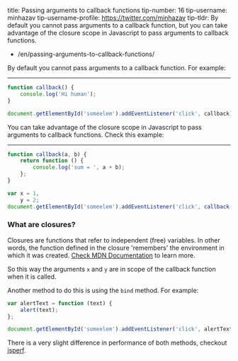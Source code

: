 title: Passing arguments to callback functions
tip-number: 16
tip-username: minhazav
tip-username-profile: https://twitter.com/minhazav
tip-tldr: By default you cannot pass arguments to a callback function, but you can take advantage of the closure scope in Javascript to pass arguments to callback functions.

-   /en/passing-arguments-to-callback-functions/

By default you cannot pass arguments to a callback function. For example:

---

```js
function callback() {
    console.log('Hi human');
}

document.getElementById('someelem').addEventListener('click', callback);
```

You can take advantage of the closure scope in Javascript to pass arguments to callback functions. Check this example:

---

```js
function callback(a, b) {
    return function () {
        console.log('sum = ', a + b);
    };
}

var x = 1,
    y = 2;
document.getElementById('someelem').addEventListener('click', callback(x, y));
```

### What are closures?

Closures are functions that refer to independent (free) variables. In other words, the function defined in the closure 'remembers' the environment in which it was created. [Check MDN Documentation](https://developer.mozilla.org/en-US/docs/Web/JavaScript/Closures) to learn more.

So this way the arguments `x` and `y` are in scope of the callback function when it is called.

Another method to do this is using the `bind` method. For example:

```js
var alertText = function (text) {
    alert(text);
};

document.getElementById('someelem').addEventListener('click', alertText.bind(this, 'hello'));
```

There is a very slight difference in performance of both methods, checkout [jsperf](http://jsperf.com/bind-vs-closure-23).

